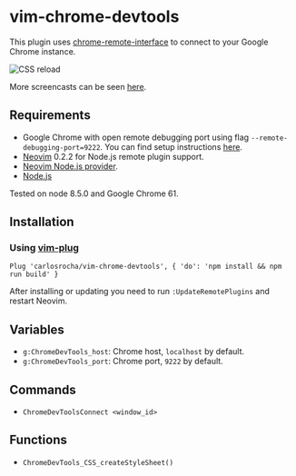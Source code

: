 # vim-chrome-devtools

This plugin uses [chrome-remote-interface](https://github.com/cyrus-and/chrome-remote-interface)
to connect to your Google Chrome instance.

![CSS reload](https://user-images.githubusercontent.com/312351/39975780-335638a2-56f6-11e8-945a-128fe59fa76c.gif)

More screencasts can be seen [here](https://github.com/carlosrocha/vim-chrome-devtools/issues/1).

## Requirements

- Google Chrome with open remote debugging port using flag `--remote-debugging-port=9222`. You can find setup instructions [here](https://chromedevtools.github.io/devtools-protocol/).
- [Neovim](https://neovim.io) 0.2.2 for Node.js remote plugin support.
- [Neovim Node.js provider](https://github.com/neovim/node-client).
- [Node.js](https://nodejs.org)

Tested on node 8.5.0 and Google Chrome 61.

## Installation

### Using [vim-plug](https://github.com/junegunn/vim-plug)

```
Plug 'carlosrocha/vim-chrome-devtools', { 'do': 'npm install && npm run build' }
```

After installing or updating you need to run `:UpdateRemotePlugins` and restart Neovim.

## Variables

- `g:ChromeDevTools_host`: Chrome host, `localhost` by default.
- `g:ChromeDevTools_port`: Chrome port, `9222` by default.

## Commands

- `ChromeDevToolsConnect <window_id>`

## Functions

- `ChromeDevTools_CSS_createStyleSheet()`
